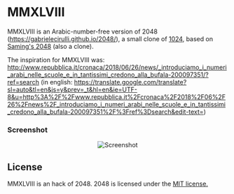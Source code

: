 # MMXLVIII
MMXLVIII is an Arabic-number-free version of 2048 (https://gabrielecirulli.github.io/2048/), a small clone of [1024](https://play.google.com/store/apps/details?id=com.veewo.a1024), based on [Saming's 2048](http://saming.fr/p/2048/) (also a clone).

The inspiration for MMXLVIII was:
http://www.repubblica.it/cronaca/2018/06/26/news/_introduciamo_i_numeri_arabi_nelle_scuole_e_in_tantissimi_credono_alla_bufala-200097351/?ref=search
(in english: https://translate.google.com/translate?sl=auto&tl=en&js=y&prev=_t&hl=en&ie=UTF-8&u=http%3A%2F%2Fwww.repubblica.it%2Fcronaca%2F2018%2F06%2F26%2Fnews%2F_introduciamo_i_numeri_arabi_nelle_scuole_e_in_tantissimi_credono_alla_bufala-200097351%2F%3Fref%3Dsearch&edit-text=)

### Screenshot

<p align="center">
  <img src="https://raw.githubusercontent.com/andreax79/MMXLVIII/gh-pages/screenshot.jpeg" alt="Screenshot"/>
</p>

## License
MMXLVIII is an hack of 2048. 2048 is licensed under the [MIT license.](https://github.com/gabrielecirulli/2048/blob/master/LICENSE.txt)
